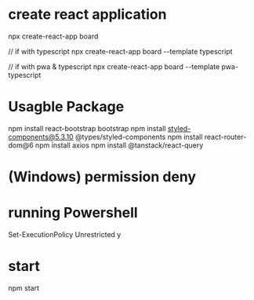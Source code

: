 # create react application
npx create-react-app board

// if with typescript
npx create-react-app board --template typescript

// if with pwa & typescript
npx create-react-app board --template pwa-typescript


# Usagble Package
npm install react-bootstrap bootstrap
npm install styled-components@5.3.10 @types/styled-components
npm install react-router-dom@6
npm install axios
npm install @tanstack/react-query


# (Windows) permission deny
# running Powershell
Set-ExecutionPolicy Unrestricted
y


# start
npm start
